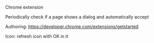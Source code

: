 Chrome extension

Periodically check if a page shows a dialog and automatically accept

Authoring: https://developer.chrome.com/extensions/getstarted

Icon: refresh icon with OK in it